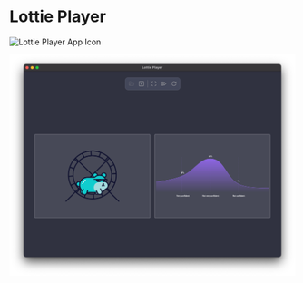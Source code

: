 # Lottie Player

![Lottie Player App Icon](images/lottieplayer-icon-min.png=250x250)

![Lottie Player v1.0.0 Mac OS Screenshot](images/lottie-player_v1.0.0-min.png)